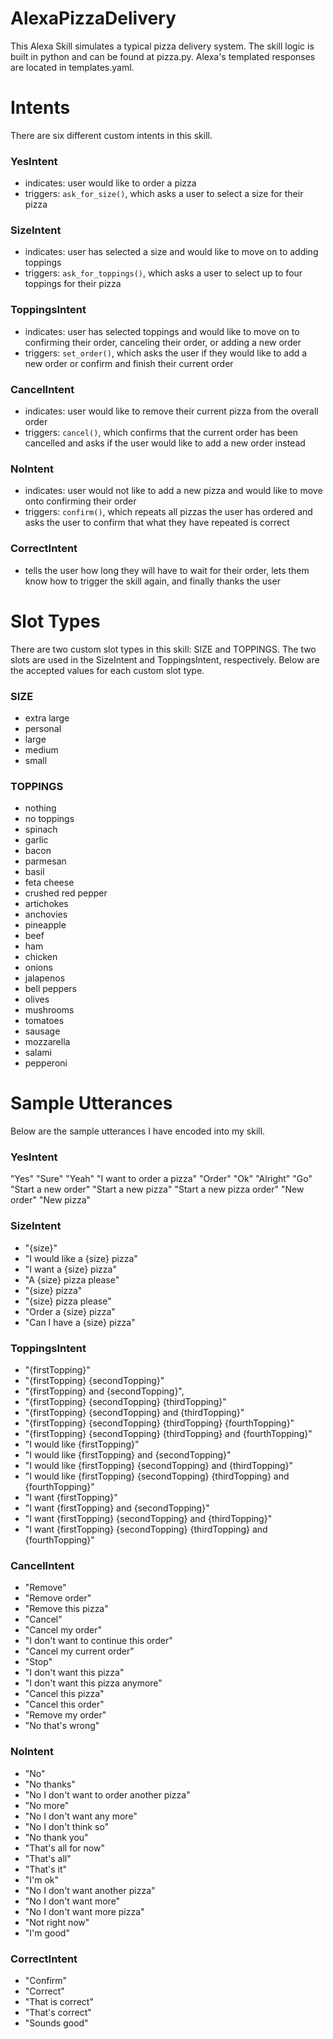 # AlexaPizzaDelivery
This Alexa Skill simulates a typical pizza delivery system. The skill logic is built in python and can be found at pizza.py. Alexa's templated responses are located in templates.yaml.

# Intents
There are six different custom intents in this skill.

### YesIntent
   - indicates: user would like to order a pizza
   - triggers: `ask_for_size()`, which asks a user to select a size for their pizza
### SizeIntent
   - indicates: user has selected a size and would like to move on to adding toppings
   - triggers: `ask_for_toppings()`, which asks a user to select up to four toppings for their pizza
### ToppingsIntent
   - indicates: user has selected toppings and would like to move on to confirming their order, canceling their order, or          adding a new order
   - triggers: `set_order()`, which asks the user if they would like to add a new order or confirm and finish their current          order
### CancelIntent
   - indicates: user would like to remove their current pizza from the overall order
   - triggers: `cancel()`, which confirms that the current order has been cancelled and asks if the user would like to add a        new order instead
### NoIntent
   - indicates: user would not like to add a new pizza and would like to move onto confirming their order
   - triggers: `confirm()`, which repeats all pizzas the user has ordered and asks the user to confirm that what they have          repeated is correct
### CorrectIntent
   - tells the user how long they will have to wait for their order, lets them know how to trigger the skill again, and            finally thanks the user

# Slot Types
There are two custom slot types in this skill: SIZE and TOPPINGS. The two slots are used in the SizeIntent and ToppingsIntent, respectively. Below are the accepted values for each custom slot type. 
  ### SIZE
  - extra large
  - personal
  - large
  - medium
  - small
  ### TOPPINGS
  - nothing
  - no toppings
  - spinach
  - garlic
  - bacon
  - parmesan
  - basil
  - feta cheese
  - crushed red pepper
  - artichokes
  - anchovies
  - pineapple
  - beef
  - ham
  - chicken
  - onions
  - jalapenos
  - bell peppers
  - olives
  - mushrooms
  - tomatoes
  - sausage
  - mozzarella
  - salami
  - pepperoni

# Sample Utterances
Below are the sample utterances I have encoded into my skill.

### YesIntent
"Yes"
"Sure"
"Yeah"
"I want to order a pizza"
"Order"
"Ok"
"Alright"
"Go"
"Start a new order"
 "Start a new pizza"
"Start a new pizza order"
"New order"
"New pizza"

### SizeIntent
  - "{size}"
  -  "I would like a {size} pizza"
  - "I want a {size} pizza"
  - "A {size} pizza please"
  - "{size} pizza"
  -  "{size} pizza please"
  - "Order a {size} pizza"
  - "Can I have a {size} pizza"
### ToppingsIntent
  - "{firstTopping}"
  - "{firstTopping} {secondTopping}"
  - "{firstTopping} and {secondTopping}",
  - "{firstTopping} {secondTopping} {thirdTopping}"
  -  "{firstTopping} {secondTopping} and {thirdTopping}"
  -  "{firstTopping} {secondTopping} {thirdTopping} {fourthTopping}"
  - "{firstTopping} {secondTopping} {thirdTopping} and {fourthTopping}"
  - "I would like {firstTopping}"
  -  "I would like {firstTopping} and {secondTopping}"
  -  "I would like {firstTopping} {secondTopping} and {thirdTopping}"
  - "I would like {firstTopping} {secondTopping} {thirdTopping} and {fourthTopping}"
  -  "I want {firstTopping}"
  - "I want {firstTopping} and {secondTopping}"
  - "I want {firstTopping} {secondTopping} and {thirdTopping}"
  - "I want {firstTopping} {secondTopping} {thirdTopping} and {fourthTopping}"
### CancelIntent
  - "Remove"
  - "Remove order"
  - "Remove this pizza"
  - "Cancel"
  - "Cancel my order"
  - "I don't want to continue this order"
  - "Cancel my current order"
  - "Stop"
  - "I don't want this pizza"
  - "I don't want this pizza anymore"
  - "Cancel this pizza"
  - "Cancel this order"
  - "Remove my order"
  - "No that's wrong"
### NoIntent
  - "No"
  - "No thanks"
  - "No I don't want to order another pizza"
  - "No more"
  - "No I don't want any more"
  - "No I don't think so"
  - "No thank you"
  - "That's all for now"
  - "That's all"
  - "That's it"
  - "I'm ok"
  - "No I don't want another pizza"
  - "No I don't want more"
  - "No I don't want more pizza"
  - "Not right now"
  - "I'm good"
### CorrectIntent
  - "Confirm"
  - "Correct"
  - "That is correct"
  - "That's correct"
  - "Sounds good"

